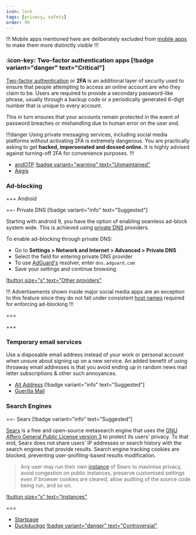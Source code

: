 ```yaml
---
icon: lock
tags: [privacy, safety]
order: 99
---
```


!!!
Mobile apps mentioned here are deliberately excluded from [mobile apps](/guides/software/#mobile-apps) to make them more distinctly visible
!!!

### :icon-key: Two-factor authentication apps [!badge variant="danger" text="Critical"]

[Two-factor authentication](https://en.wikipedia.org/wiki/Multi-factor_authentication#Mobile_phone-based_authentication) or **2FA** is an additional layer of security used to ensure that people attempting to access an online account are who they claim to be. Users are required to provide a secondary password-like phrase, usually through a backup code or a periodically generated 6-digit number that is unique to every account.

This in turn ensures that your accounts remain protected in the event of password breaches or mishandling due to human error on the user end.

!!!danger
Using private messaging services, including social media platforms without activating 2FA is extremely dangerous. You are practically asking to get **hacked, impersonated and doxxed online.** It is highly advised against turning-off 2FA for convenience purposes.
!!!

- [andOTP](https://github.com/andOTP/andOTP) [!badge variant="warning" text="Unmaintained"](https://forum.xda-developers.com/t/app-4-4-open-source-andotp-open-source-two-factor-authentication-for-android.3636993/post-87021655)
- [Aegis](https://github.com/beemdevelopment/Aegis)

### <i class="fa-solid fa-ban fa-lg"></i> Ad-blocking

+++ Android

==- Private DNS [!badge variant="info" text="Suggested"]

Starting with android 9, you have the option of enabling seamless ad-block system wide. This is achieved using [private DNS](https://adguard.com/en/blog/adguard-dns-announcement.html) providers.

To enable ad-blocking through private DNS:

- Go to **Settings > Network and Internet > Advanced > Private DNS**
- Select the field for entering private DNS provider
- To use [AdGuard's](https://en.wikipedia.org/wiki/AdGuard) resolver, enter `dns.adguard.com`
- Save your settings and continue browsing

[!button size="s" text="Other providers"](https://dnsprivacy.org/public_resolvers/#dns-over-tls-dot)

!!!
Advertisements shown inside major social media apps are an exception to this feature since they do not fall under consistent [host names](https://en.wikipedia.org/wiki/Ad_blocking#Hosts_file_and_DNS_manipulation) required for enforcing ad-blocking
!!!

===

+++

### <i class="fa-regular fa-envelope fa-lg"></i> Temporary email services

Use a disposable email address instead of your work or personal account when unsure about signing up on a new service. An added benefit of using throaway email addresses is that you avoid ending up in random news mail letter subscriptions & other such annoyances.

- [Alt Address](https://altaddress.org/) [!badge variant="info" text="Suggested"]
- [Guerilla Mail](https://www.guerrillamail.com/)

### <i class="fa-solid fa-magnifying-glass fa-lg"></i> Search Engines

==- Searx [!badge variant="info" text="Suggested"]

[Searx](https://github.com/searx/searx) is a free and open-source metasearch engine that uses the [GNU Affero General Public License version 3](https://www.gnu.org/licenses/agpl-3.0.en.html) to protect its users' privacy.
To that end, Searx does not share users' IP addresses or search history with the search engines that provide results. Search engine tracking cookies are blocked, preventing user-profiling-based results modification.

> Any user may run their own [instance](https://linuxreviews.org/Searx#What_it_is_and_isn.27t) of Searx to maximise privacy, avoid congestion on public instances, preserve customised settings even if browser cookies are cleared, allow auditing of the source code being run, and so on.

[!button size="s" text="Instances"](https://searx.space/)

===

- [Startpage](https://www.startpage.com/)
- [Duckduckgo](https://duckduckgo.com/) [!badge variant="danger" text="Controversial"](https://9to5mac.com/2022/05/25/duckduckgo-privacy-microsoft-permission-tracking/)
